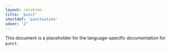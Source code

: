 ```yaml
---
layout: relation
title: 'punct'
shortdef: 'punctuation'
udver: '2'
---
```


This document is a placeholder for the language-specific documentation
for `punct`.
